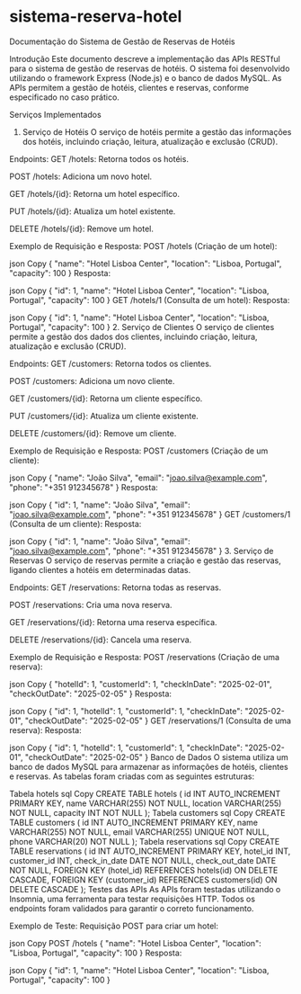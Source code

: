 # sistema-reserva-hotel

Documentação do Sistema de Gestão de Reservas de Hotéis

Introdução
Este documento descreve a implementação das APIs RESTful para o sistema de gestão de reservas de hotéis. O sistema foi desenvolvido utilizando o framework Express (Node.js) e o banco de dados MySQL. As APIs permitem a gestão de hotéis, clientes e reservas, conforme especificado no caso prático.

Serviços Implementados
1. Serviço de Hotéis
O serviço de hotéis permite a gestão das informações dos hotéis, incluindo criação, leitura, atualização e exclusão (CRUD).

Endpoints:
GET /hotels: Retorna todos os hotéis.

POST /hotels: Adiciona um novo hotel.

GET /hotels/{id}: Retorna um hotel específico.

PUT /hotels/{id}: Atualiza um hotel existente.

DELETE /hotels/{id}: Remove um hotel.

Exemplo de Requisição e Resposta:
POST /hotels (Criação de um hotel):

json
Copy
{
  "name": "Hotel Lisboa Center",
  "location": "Lisboa, Portugal",
  "capacity": 100
}
Resposta:

json
Copy
{
  "id": 1,
  "name": "Hotel Lisboa Center",
  "location": "Lisboa, Portugal",
  "capacity": 100
}
GET /hotels/1 (Consulta de um hotel):
Resposta:

json
Copy
{
  "id": 1,
  "name": "Hotel Lisboa Center",
  "location": "Lisboa, Portugal",
  "capacity": 100
}
2. Serviço de Clientes
O serviço de clientes permite a gestão dos dados dos clientes, incluindo criação, leitura, atualização e exclusão (CRUD).

Endpoints:
GET /customers: Retorna todos os clientes.

POST /customers: Adiciona um novo cliente.

GET /customers/{id}: Retorna um cliente específico.

PUT /customers/{id}: Atualiza um cliente existente.

DELETE /customers/{id}: Remove um cliente.

Exemplo de Requisição e Resposta:
POST /customers (Criação de um cliente):

json
Copy
{
  "name": "João Silva",
  "email": "joao.silva@example.com",
  "phone": "+351 912345678"
}
Resposta:

json
Copy
{
  "id": 1,
  "name": "João Silva",
  "email": "joao.silva@example.com",
  "phone": "+351 912345678"
}
GET /customers/1 (Consulta de um cliente):
Resposta:

json
Copy
{
  "id": 1,
  "name": "João Silva",
  "email": "joao.silva@example.com",
  "phone": "+351 912345678"
}
3. Serviço de Reservas
O serviço de reservas permite a criação e gestão das reservas, ligando clientes a hotéis em determinadas datas.

Endpoints:
GET /reservations: Retorna todas as reservas.

POST /reservations: Cria uma nova reserva.

GET /reservations/{id}: Retorna uma reserva específica.

DELETE /reservations/{id}: Cancela uma reserva.

Exemplo de Requisição e Resposta:
POST /reservations (Criação de uma reserva):

json
Copy
{
  "hotelId": 1,
  "customerId": 1,
  "checkInDate": "2025-02-01",
  "checkOutDate": "2025-02-05"
}
Resposta:

json
Copy
{
  "id": 1,
  "hotelId": 1,
  "customerId": 1,
  "checkInDate": "2025-02-01",
  "checkOutDate": "2025-02-05"
}
GET /reservations/1 (Consulta de uma reserva):
Resposta:

json
Copy
{
  "id": 1,
  "hotelId": 1,
  "customerId": 1,
  "checkInDate": "2025-02-01",
  "checkOutDate": "2025-02-05"
}
Banco de Dados
O sistema utiliza um banco de dados MySQL para armazenar as informações de hotéis, clientes e reservas. As tabelas foram criadas com as seguintes estruturas:

Tabela hotels
sql
Copy
CREATE TABLE hotels (
  id INT AUTO_INCREMENT PRIMARY KEY,
  name VARCHAR(255) NOT NULL,
  location VARCHAR(255) NOT NULL,
  capacity INT NOT NULL
);
Tabela customers
sql
Copy
CREATE TABLE customers (
  id INT AUTO_INCREMENT PRIMARY KEY,
  name VARCHAR(255) NOT NULL,
  email VARCHAR(255) UNIQUE NOT NULL,
  phone VARCHAR(20) NOT NULL
);
Tabela reservations
sql
Copy
CREATE TABLE reservations (
  id INT AUTO_INCREMENT PRIMARY KEY,
  hotel_id INT,
  customer_id INT,
  check_in_date DATE NOT NULL,
  check_out_date DATE NOT NULL,
  FOREIGN KEY (hotel_id) REFERENCES hotels(id) ON DELETE CASCADE,
  FOREIGN KEY (customer_id) REFERENCES customers(id) ON DELETE CASCADE
);
Testes das APIs
As APIs foram testadas utilizando o Insomnia, uma ferramenta para testar requisições HTTP. Todos os endpoints foram validados para garantir o correto funcionamento.

Exemplo de Teste:
Requisição POST para criar um hotel:

json
Copy
POST /hotels
{
  "name": "Hotel Lisboa Center",
  "location": "Lisboa, Portugal",
  "capacity": 100
}
Resposta:

json
Copy
{
  "id": 1,
  "name": "Hotel Lisboa Center",
  "location": "Lisboa, Portugal",
  "capacity": 100
}
